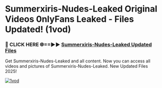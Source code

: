 # Summerxiris-Nudes-Leaked Original Videos 0nlyFans Leaked - Files Updated! (1vod)

<h3>🔴 CLICK HERE 🌐==►► <a href="https://tinyurl.com/4mcuefdz" rel="nofollow">Summerxiris-Nudes-Leaked Updated Files</a></h3>

Get Summerxiris-Nudes-Leaked and all content. Now you can access all videos and pictures of Summerxiris-Nudes-Leaked. New Updated Files 2025!

[![1vod](https://i.imgur.com/StAQSOY.gif)](https://tinyurl.com/4mcuefdz)
